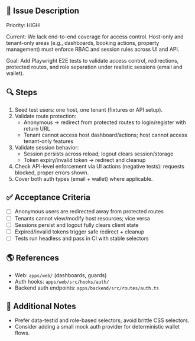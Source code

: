 ## 📘 Issue Description

Priority: HIGH

Current: We lack end-to-end coverage for access control. Host-only and tenant-only areas (e.g., dashboards, booking actions, property management) must enforce RBAC and session rules across UI and API.

Goal: Add Playwright E2E tests to validate access control, redirections, protected routes, and role separation under realistic sessions (email and wallet).

## 🔍 Steps

1. Seed test users: one host, one tenant (fixtures or API setup).
2. Validate route protection:
   - Anonymous → redirect from protected routes to login/register with return URL
   - Tenant cannot access host dashboard/actions; host cannot access tenant-only features
3. Validate session behavior:
   - Session persists across reload; logout clears session/storage
   - Token expiry/invalid token → redirect and cleanup
4. Check API-level enforcement via UI actions (negative tests): requests blocked, proper errors shown.
5. Cover both auth types (email + wallet) where applicable.

## ✅ Acceptance Criteria

- [ ] Anonymous users are redirected away from protected routes
- [ ] Tenants cannot view/modify host resources; vice versa
- [ ] Sessions persist and logout fully clears client state
- [ ] Expired/invalid tokens trigger safe redirect + cleanup
- [ ] Tests run headless and pass in CI with stable selectors

## 🌎 References

- Web: `apps/web/` (dashboards, guards)
- Auth hooks: `apps/web/src/hooks/auth/`
- Backend auth endpoints: `apps/backend/src/routes/auth.ts`

## 📜 Additional Notes

- Prefer data-testid and role-based selectors; avoid brittle CSS selectors.
- Consider adding a small mock auth provider for deterministic wallet flows.

